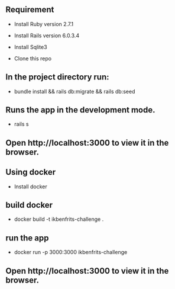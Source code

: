 ## Requirement
* Install Ruby version 2.7.1

* Install Rails version 6.0.3.4

* Install Sqlite3

* Clone this repo

## In the project directory run:
* bundle install && rails db:migrate && rails db:seed

## Runs the app in the development mode.
* rails s

## Open http://localhost:3000 to view it in the browser.

## Using docker
* Install docker

## build docker
* docker build -t ikbenfrits-challenge .

## run the app
* docker run -p 3000:3000 ikbenfrits-challenge

## Open http://localhost:3000 to view it in the browser.
